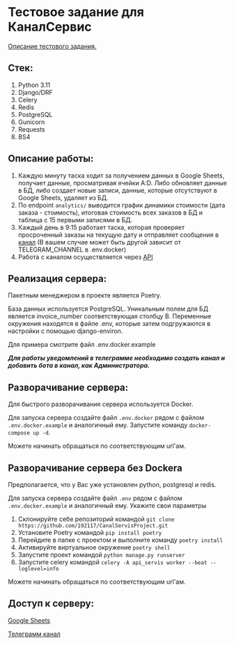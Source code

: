 # Тестовое задание для КаналСервис

[Описание тестового задания.](https://github.com/192117/CanalServisProject/blob/master/Task_descriptions.mht)

## Стек:

1. Python 3.11
2. Django/DRF
3. Celery
4. Redis
5. PostgreSQL
6. Gunicorn
7. Requests
8. BS4

## Описание работы:

1. Каждую минуту таска ходит за получением данных в Google Sheets, получает данные, просматривая ячейки A:D. 
Либо обновляет данные в БД, либо создает новые записи, данные, которые отсутствуют в Google Sheets, удаляет из БД.
2. По endpoint `analytics/` выводится график динамики стоимости (дата заказа - стоимость), итоговая стоимость всех 
заказов в БД и таблица с 15 первыми записями в БД. 
3. Каждый день в 9:15 работает таска, которая проверяет просроченный заказы на текущую дату и отправляет сообщения в
[канал](https://t.me/Notifications192117) (В вашем случае может быть другой зависит от TELEGRAM_CHANNEL в .env.docker)
4. Работа с каналом осуществляется через [API](https://api.telegram.org/)

## Реализация сервера:

Пакетным менеджером в проекте является Poetry.

База данных используется PostgreSQL. Уникальным полем для БД является invoice_number соответствующая столбцу B.
Переменные окружения находятся в файле .env, которые затем подгружаются в настройки с помощью django-environ. 

Для примера смотрите файл .env.docker.example 

**_Для работы уведомлений в телеграмме необходимо создать канал и добавить бота в канал, как Администратора._**

## Разворачивание сервера:

Для быстрого разворачивания сервера используется Docker.

Для запуска сервера создайте файл `.env.docker` рядом с файлом `.env.docker.example` и аналогичный ему.
Запустите команду `docker-compose up -d`.

Можете начинать обращаться по соответствующим url'ам.

## Разворачивание сервера без Dockera

Предполагается, что у Вас уже установлен python, postgresql и redis.

Для запуска сервера создайте файл `.env` рядом с файлом `.env.docker.example` и аналогичный ему.
Укажите свои параметры

1. Склонируйте себе репозиторий командой `git clone https://github.com/192117/CanalServisProject.git`
2. Установите Poetry командой `pip install poetry`
3. Перейдите в папке с проектом и выполните команду `poetry install`
4. Активируйте виртуальное окружение `poetry shell`
5. Запустите проект командой `python manage.py runserver`
6. Запустите celery командой `celery -A api_servis worker --beat --loglevel=info`
 
Можете начинать обращаться по соответствующим url'ам.

## Доступ к серверу:

[Google Sheets](https://docs.google.com/spreadsheets/d/1o2YLMwD7-J-ZiHhuH2tFmklQdMfxPaiqb3hSI7wIt4Y/edit?usp=sharing)

[Телеграмм канал](https://t.me/Notifications192117)
